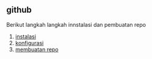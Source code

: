 ## github

Berikut langkah langkah innstalasi dan pembuatan repo

1. [instalasi](Instalasi.md)
2. [konfigurasi](konfigurasi.md)
3. [membuatan repo](membuatrepo.md)
